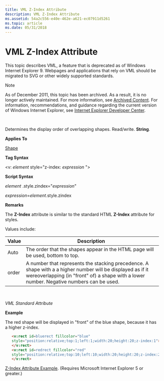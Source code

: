 ```yaml
---
title: VML Z-Index Attribute
description: VML Z-Index Attribute
ms.assetid: 54a2c556-e40e-462e-a621-ec07911d5261
ms.topic: article
ms.date: 05/31/2018
---
```


# VML Z-Index Attribute

This topic describes VML, a feature that is deprecated as of Windows Internet Explorer 9. Webpages and applications that rely on VML should be migrated to SVG or other widely supported standards.

> [!Note]  
> As of December 2011, this topic has been archived. As a result, it is no longer actively maintained. For more information, see [Archived Content](https://docs.microsoft.com/previous-versions/windows/internet-explorer/ie-developer/). For information, recommendations, and guidance regarding the current version of Windows Internet Explorer, see [Internet Explorer Developer Center](https://msdn.microsoft.com/ie/).

 

Determines the display order of overlapping shapes. Read/write. **String**.

**Applies To**

[Shape](shape-element--vml.md)

**Tag Syntax**

<v: *element* style="z-index: *expression* ">

**Script Syntax**

*element* .style.zindex="*expression*"

*expression*=*element*.style.zindex

**Remarks**

The **Z-Index** attribute is similar to the standard HTML **Z-Index** attribute for styles.

Values include:



| Value | Description                                                                                                                                                                                            |
|-------|--------------------------------------------------------------------------------------------------------------------------------------------------------------------------------------------------------|
| Auto  | The order that the shapes appear in the HTML page will be used, bottom to top.                                                                                                                         |
| order | A number that represents the stacking precedence. A shape with a a higher number will be displayed as if it wereoverlapping (in "front" of) a shape with a lower number. Negative numbers can be used. |



 

*VML Standard Attribute*

**Example**

The red shape will be displayed in "front" of the blue shape, because it has a higher z-index.


```HTML
   <v:rect id=bluerect fillcolor="blue"
   style="position:relative;top:1;left:1;width:20;height:20;z-index:1">
   </v:rect>
   <v:rect id=redrect fillcolor="red"
   style="position:relative;top:10;left:10;width:20;height:20;z-index:2">
   </v:rect>
```



[Z-Index Attribute Example](https://samples.msdn.microsoft.com/workshop/samples/vml/shape/examples/x_zindex.md). (Requires Microsoft Internet Explorer 5 or greater.)

 

 




